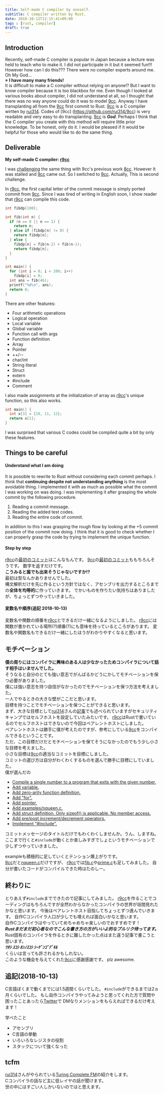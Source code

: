 ```yaml
---
title: Self-made C compiler by oneself.
subtitle: C compiler written by Rust.
date: 2018-10-12T12:15:41+09:00
tags : [rust, compiler]
draft: true
---
```


## Introduction
Recently, self-made C compiler is popular in Japan because a lecture was held to teach who to make it.
I did not participate in it but it seemed fun!!! However how can I do this???
There were no compiler experts around me. Oh My God...   
※ **I have many many friends!**  
It is difficult to make a C compiler without relying on anyone!?
But I want to know compiler because it is too blackbox for me.
Even though I looked at various books about compiler, 
I did not understand at all, so I thought that there was no way anyone could do it was to model [9cc](https://github.com/rui314/9cc).
Anyway I have transplanting all from the [9cc](https://github.com/rui314/9cc) first commit to Rust.
[9cc](https://github.com/rui314/9cc) is a C compiler wirtten by [rui314](https://twitter.com/rui314).
Codes of [9cc] (https://github.com/rui314/9cc) is very readable and very easy to do transplanting.
[9cc](https://github.com/rui314/9cc) is ***God***.
Perhaps I think that the C compiler you create with this method will require little prior knowledge.
To be honest, only do it.
I would be pleased if it would be helpful for those who would like to do the same thing.

## Deliverable
**My self-made C compiler: [r9cc](https://github.com/utam0k/r9cc)**   

I was [challenging](https://github.com/utam0k/r8cc) the same thing with 9cc's previous work [8cc](https://github.com/rui314/8cc).
However It was stalled and [9cc](https://github.com/rui314/9cc) came out.
So I switched to [9cc](https://github.com/rui314/9cc).
Actually, This is second challenge.

In [r9cc](https://github.com/utam0k/r9cc), the first capital letter of the commit message is simply ported commit from [9cc](https://github.com/rui314/9cc).
Since I was tired of writing in English soon, 
I show reader that [r9cc](https://github.com/utam0k/r9cc) can compile this code.
``` c
int fibdp[100];

int fib(int n) {
  if (n == 0 || n == 1) {
    return n;
  } else if (fibdp[n] != 0) {
    return fibdp[n];
  } else {
    fibdp[n] = fib(n-2) + fib(n-1);
    return fibdp[n];
  }
}

int main() {
  for (int i = 0; i < 100; i++)
    fibdp[i] = 0;
  int ans = fib(46);
  printf("%d\n", ans);
  return 0;
}
```

There are other features:

- Four arithmetic operations
- Logical operation
- Local variable
- Global variable
- Function call with args
- Function definition
- Array
- Pointer
- ++/\-\-
- char/int
- String literal
- Struct
- extern
- #include
- Comment

I also made assignments at the initialization of array as [r9cc](https://github.com/utam0k/r9cc)'s unique function, so this also works.
```c
int main() {
  int x[3] = {10, 11, 12};
  return x[1];
}
```

I was surprised that various C codes could be compiled quite a bit by only these features.

## Things to be careful
#### Understand what I am doing
It is possible to rewrite to Rust without considering each commit perhaps.
I think that **continuing despite not understanding anything** is the most avoidable thing.
I implemented it with as much as possible what the commit I was working on was doing.
I was implementing it after grasping the whole commit by the following procedure.

1. Reading a commit message.
2. Reading the added test codes.
3. Reading the entire code of commit.

In addition to this I was grasping the rough flow by looking at the +5 commit position of the commit now doing.
I think that it is good to check whether I can properly grasp the code by trying to implement the unique function.

#### Step by step
[r9cc](https://github.com/utam0k/r9cc)の[最初のコミット](https://github.com/utam0k/r9cc/commit/b8b44544eb51d6229f19033a5048043e628ab55a)はこんなもんです。
[9cc](https://github.com/rui314/9cc)の[最初のコミット](https://github.com/rui314/9cc/commit/56e94442ae8844688d5390851e5b29ba0c946e2f)ももちろんそうです。
数字を返すだけです。   
**こうみると誰でも出来そうじゃないですか!?**  
最初は型なんかありませんでした。  
構文解析だけを先に作るという方針ではなく、アセンブリを出力するところまでの**全体を均等的**に作っていきます。
でかいものを作りたい気持ちはありましたが、ちょっとずつやっていきました。

#### 変数名や順序(追記 2018-10-13)
変数名や関数の順番を[r9cc](https://github.com/utam0k/r9cc)とできるだけ一緒になるようにしました。
[r9cc](https://github.com/utam0k/r9cc)には関数が書かれている場所(?)順番(?)にも意味を持っているところがあります。
変数名や関数名もできるだけ一緒にしたほうがわかりやすくなると思います。

## モチベーション
**僕の周りにはコンパイラに興味のある人は少なかったためコンパイラについて話す相手はいませんでした。**  
そうなると自分のとても強い意志でがんばるかどうにかしてモチベーションを保つ必要がありました。  
僕には強い意志を持つ自信がなかったのでモチベーションを保つ方法を考えました。  
一人でやるときの大きな壁がここだと思います。  
目標を持つことでモチベーションを保つことができると思います。  
まず、大きな目標として[rui314](https://twitter.com/rui314)さんの[記事](https://note.mu/ruiu/n/n00ebc977fd60)でも述べられていますがセキュリティキャンプではセルフホストを設定していたみたいです。
[r9cc](https://github.com/utam0k/r9cc)はRustで書いているのでセルフホストはできないので今回はペアレントホストにしました。  
ペアレントホストは勝手に僕が考えたのですが、参考にしている[9cc](https://github.com/rui314/9cc)をコンパイルできるということです。  
ただ、この目標だけだとモチベーションを保てそうになかったのでもう少し小さな目標を考えました。  
小さな目標は[9cc](https://github.com/rui314/9cc)の適当なコミットを目標にしました。  
コミットの選び方は自分がわくわくするものを選んで勝手に目標にしていました。  
僕が選んだの  

- [Compile a single number to a program that exits with the given number.](https://github.com/rui314/9cc/commit/56e94442ae8844688d5390851e5b29ba0c946e2f)
- [Add variable.](https://github.com/rui314/9cc/commit/42e403e3de0c6457bc11ab14c55a9dad27ed82be)
- [Add zero-arity function definition.](https://github.com/rui314/9cc/commit/c7933acab4e410aa0c0c7a38358092208ace822d)
- [Add "for".](https://github.com/rui314/9cc/commit/b487b30ab0c600b764ea3a94e2502b68f5ee4194)
- [Add pointer.](https://github.com/rui314/9cc/commit/e43b738d6bb6ecd397e09b46346e0825a00d89e6)
- [Add examples/nqueen.c.](https://github.com/rui314/9cc/commit/63739ad7ef08ee7e037862dfa05739ce00abac5f)
- [Add struct definition. Only sizeof() is applicable. No member access.](https://github.com/rui314/9cc/commit/bf717fa5e53ebbae9f949515d3662f77af4ff4dd)
- [Add pre/post increment/decrement operators.](https://github.com/rui314/9cc/commit/a406a04660d848e083d7b39610409fd9ba497142)
- [Implement "#include".](https://github.com/rui314/9cc/commit/a382606b9728ca33f5dedae4f6ca5cc3c9404838)

コミットメッセージのタイトルだけでもわくわくしませんか。うん、しますね。  
ここまで行くと`#include`が動くとか楽しみすぎでしょというモチベーションで少しずつやっていきました。  

exampleも積極的に足していくとテンション爆上がりです。  
[9cc](https://github.com/rui314/9cc)だと[nqueen.c](https://github.com/rui314/9cc/blob/master/examples/nqueen.c)だけですが、
[r9cc](https://github.com/utam0k/r9cc)では[fib.c](https://github.com/utam0k/r9cc/blob/master/examples/fib.c)や[prime.c](https://github.com/utam0k/r9cc/blob/master/examples/prime.c)も足してみました。
自分が書いたコードがコンパイルできた時はたのしー。

## 終わりに
とりあえず`#include`までできたので記事にしてみました。
[r9cc](https://github.com/utam0k/r9cc)を作ることでコーディングはもちろんですが全然わからなかったコンパイラの世界が垣間見れたかなと思います。
今後はペアレントホスト目指してちょっとずつ進んでいきます。
自作Cコンパイラ人口が少しでも増えれば面白いかなと思います。  
自作Cコンパイラはやっていてめちゃめちゃ楽しいのでおすすめです！  
***Rustまだまだ初心者なのでこんな書き方の方がいいよ的なプルリク待ってます。***  
Rust固有のコンパイラを作るときに難したかった点はまた違う記事で書こうと思います。  
***ﾜﾀｼ ｽｺｼ ﾎﾝﾉｽｺｼ ｼｰｹﾞﾝｺﾞﾃﾞｷﾙ***  
くらいは言っても許されるかもしれない。  
このような機会を与えてくれた[9cc](https://github.com/rui314/9cc)に感謝感謝です。
plz awesome.

## 追記(2018-10-13)
C言語ぽくまで動くまでには1.5週間くらいでした。
`#include`ができるまでは2ヵ月くらいでした。
もし自作コンパイラやってみようと思ってくれた方で質問や困ったことあったら[Twitter](https://twitter.com/utam0k)で
DMなりメンションをもらえればできるだけ考えます！

学べたこと

- アセンブリ
- C言語の挙動
- いろいろなレジスタの役割
- スタックについて強くなった

## tcfm
[rui314](https://twitter.com/rui314)さんがやられている[Turing Complete FM](https://turingcomplete.fm/)の紹介をします。  
Cコンパイラの話など主に低レイヤの話が聞けます。  
世の中にはすごい人しかいないのではと思えます。   
